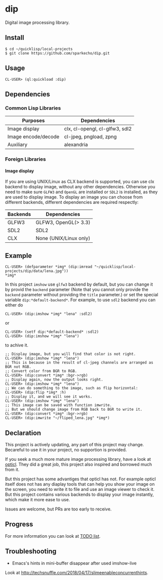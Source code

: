 # dip
Digital image processing library.

## Install
``` shell
$ cd ~/quicklisp/local-projects
$ git clone https://github.com/sparkecho/dip.git
```

## Usage

``` common-lisp
CL-USER> (ql:quickload :dip)
```

## Dependencies
### Common Lisp Libraries
| Purposes           | Dependencies                      |
|--------------------|-----------------------------------|
|Image display       | clx, cl-opengl, cl-glfw3, sdl2    |
|Image encode/decode | cl-jpeg, pngload, zpng            |
|Auxiliary           | alexandria                        |
### Foreign Libraries
#### Image display
If you are using UNIX/Linux as CLX backend is supported, you can use clx backend to display image, without any other dependencies.
Otherwise you need to make sure `GLFW3` and `OpenGL` are installed or `SDL2` is installed, as they are used to display image.
To display an image you can choose from different backends, different dependencies are required respectly:

| Backends | Dependencies            |
|----------|-------------------------|
| GLFW3    | GLFW3, OpenGL(> 3.3)    |
| SDL2     | SDL2                    |
| CLX      | None (UNIX/Linux only)  |

## Example

``` common-lisp
CL-USER> (defparameter *img* (dip:imread "~/quicklisp/local-projects/dip/data/lena.jpg"))
*img*

```

In this project `imshow` use `glfw3` backend by default, but you can change it by provid the `backend` parameter (Note that you cannot only provide the `backend` parameter without providing the `title` parameter.) or set the special variable `dip:*default-backend*`.
For example, to use `sdl2` backend you can either do

``` common-lisp
CL-USER> (dip:imshow *img* "lena" :sdl2)
```
or

``` common-lisp
CL-USER> (setf dip:*default-backend* :sdl2)
CL-USER> (dip:imshow *img* "lena")
```
to achive it.
``` common-lisp
;; Display image, but you will find that color is not right.
CL-USER> (dip:imshow *img* "lena")
;; This is because in the result of cl-jpeg channels are arranged as BGR not RGB.
;; Convert color from BGR to RGB.
CL-USER> (dip:convert *img* :bgr->rgb)
;; Display again, now the output looks right.
CL-USER> (dip:imshow *img* "lena")
;; We can do something to the image, such as flip horizontal:
CL-USER> (dip:flip *img* :h)
;; Display it, and we will see it works.
CL-USER> (dip:imshow *img* "lena")
;; This image can be saved with function imwrite.
;; But we should change image from RGB back to BGR to write it.
CL-USER> (dip:convert *img* :bgr->rgb)
CL-USER> (dip:imwrite "~/fliped_lena.jpg" *img*)
```
## Declaration
This project is actively updating, any part of this project may change. Becareful to use it in your project, no supportion is provided.

If you seek a much more mature image processing library, have a look at [opticl](https://github.com/slyrus/opticl).
They did a great job, this project also inspired and borrowed much from it.

But this project has some advantiges that opticl has not. For example opticl itself does not has any diaplay tools that can help you
show your image on the screen, you need to write it to file and use an image viewer to check it. But this project contains various
backends to display your image instantly, which make it more ease to use.

Issues are welcome, but PRs are too early to receive.

## Progress
For more information you can look at [TODO list](TODO.md).

## Troubleshooting
- Emacs's hints in mini-buffer disappear after used imshow-live

Look at http://techsnuffle.com/2018/04/17/slimeenableconcurrenthints.
